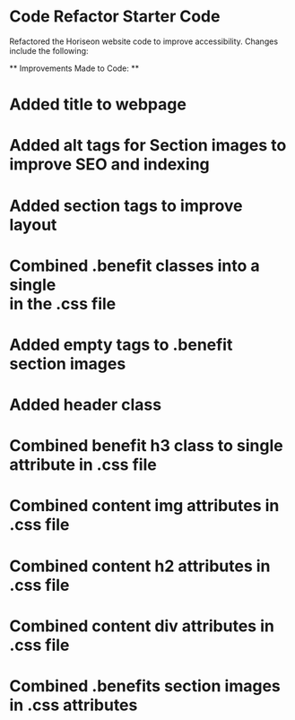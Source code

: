 # Code Refactor Starter Code

Refactored the Horiseon website code to improve accessibility.  Changes include the following:

** Improvements Made to Code: **
# Added title to webpage
# Added alt tags for Section images to improve SEO and indexing
# Added section tags to improve layout
# Combined .benefit classes into a single <div> in the .css file
# Added empty <alt> tags to .benefit section images 
# Added header class
# Combined benefit h3 class to single attribute in .css file
# Combined content img attributes in .css file
# Combined content h2 attributes in .css file
# Combined content div attributes in .css file
# Combined .benefits section images in .css attributes

